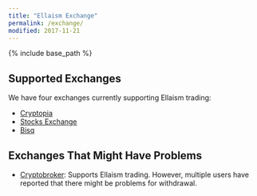 ```yaml
---
title: "Ellaism Exchange"
permalink: /exchange/
modified: 2017-11-21
---
```


{% include base_path %}

## Supported Exchanges

We have four exchanges currently supporting Ellaism trading:

* [Cryptopia](https://www.cryptopia.co.nz/Exchange?market=ELLA_BTC)
* [Stocks Exchange](https://stocks.exchange/trade/ELLA/BTC)
* [Bisq](https://bisq.network/)

## Exchanges That Might Have Problems

* [Cryptobroker](https://trade.cryptobroker.io/markets/ellabtc): Supports Ellaism trading. However, multiple users have reported that there might be problems for withdrawal.
